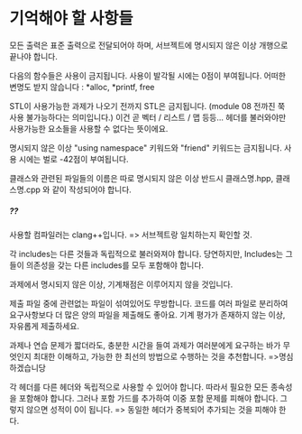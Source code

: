 # 기억해야 할 사항들

모든 출력은 표준 출력으로 전달되어야 하며, 서브젝트에 명시되지 않은 이상 개행으로 끝나야 합니다.

다음의 함수들은 사용이 금지됩니다. 사용이 발각될 시에는 0점이 부여됩니다. 어떠한 변명도 받지 않습니다 : *alloc, *printf, free

STL이 사용가능한 과제가 나오기 전까지 STL은 금지됩니다. (module 08 전까진 쭉 사용 불가능하다는 의미입니다.) 이건 곧 벡터 / 리스트 / 맵 등등... <algorithm> 헤더를 불러와야만 사용가능한 요소들을 사용할 수 없다는 뜻이에요.

명시되지 않은 이상 "using namespace" 키워드와 "friend" 키워드는 금지됩니다. 사용 시에는 벌로 -42점이 부여됩니다.

클래스와 관련된 파일들의 이름은 따로 명시되지 않은 이상 반드시 클래스명.hpp, 클래스명.cpp 와 같이 작성되어야 합니다.


##### ??
사용할 컴파일러는 clang++입니다.
=> 서브젝트랑 일치하는지 확인할 것.

각 includes는 다른 것들과 독립적으로 불러와져야 합니다. 당연하지만, Includes는 그들이 의존성을 갖는 다른 includes를 모두 포함해야 합니다.

과제에서 명시되지 않은 이상, 기계채점은 이루어지지 않을 것입니다.

제출 파일 중에 관련없는 파일이 섞여있어도 무방합니다. 코드를 여러 파일로 분리하여 요구사항보다 더 많은 양의 파일을 제출해도 좋아요. 기계 평가가 존재하지 않는 이상, 자유롭게 제출하세요.

과제나 연습 문제가 짧더라도, 충분한 시간을 들여 과제가 여러분에게 요구하는 바가 무엇인지 최대한 이해하고, 가능한 한 최선의 방법으로 수행하는 것을 추천합니다.
=>명심하겠습니당

각 헤더를 다른 헤더와 독립적으로 사용할 수 있어야 합니다. 따라서 필요한 모든 종속성을 포함해야 합니다. 그러나 포함 가드를 추가하여 이중 포함 문제를 피해야 합니다. 그렇지 않으면 성적이 0이 됩니다.
=> 동일한 헤더가 중복되어 추가되는 것을 피해야 한다.